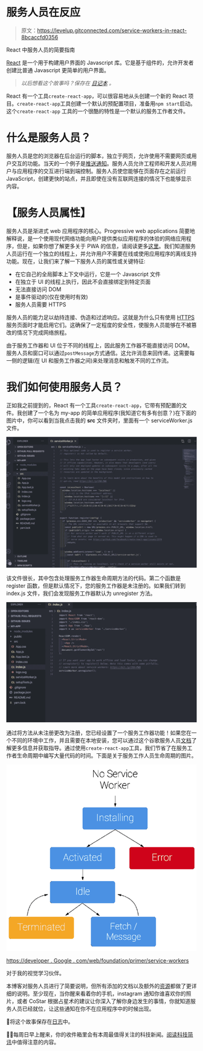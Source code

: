 # 服务人员在反应

> 原文：<https://levelup.gitconnected.com/service-workers-in-react-8bcaccfd0356>

React 中服务人员的简要指南

[React](https://reactjs.org/) 是一个用于构建用户界面的 Javascript 库。它是基于组件的，允许开发者创建比普通 Javascript 更简单的用户界面。

> *以后想看这个故事吗？保存在* [*日记本*](https://usejournal.com/?utm_source=medium.com&utm_medium=blog&utm_campaign=noteworthy&utm_content=eid7) *。*

React 有一个工具`create-react-app`，可以很容易地从头创建一个新的 React 项目。`create-react-app`工具创建一个默认的预配置项目，准备用`npm start`启动。这个`create-react-app` 工具的一个很酷的特性是一个默认的服务工作者文件。

# **什么是服务人员？**

服务人员是您的浏览器在后台运行的脚本，独立于网页，允许使用不需要网页或用户交互的功能。当天的一个例子是[推送通知](https://developers.google.com/web/updates/2015/03/push-notifications-on-the-open-web)。服务人员允许工程师和开发人员对用户与应用程序的交互进行端到端控制。服务人员使您能够在页面存在之前运行 JavaScript，创建更快的站点，并且即使在没有互联网连接的情况下也能够显示内容。

# **【服务人员属性】**

服务人员是渐进式 web 应用程序的核心。Progressive web applications 简要地解释说，是一个使用现代网络功能向用户提供类似应用程序的体验的网络应用程序，但是，如果你想了解更多关于 PWA 的信息，请阅读更多[这里](https://ionicframework.com/docs/core-concepts/what-are-progressive-web-apps)。我们知道服务人员运行在一个独立的线程上，并允许用户不需要在线或使用应用程序的离线支持功能。现在，让我们来了解一下服务人员的属性或关键特征:

*   在它自己的全局脚本上下文中运行，它是一个 Javascript 文件
*   在独立于 UI 的线程上执行，因此不会直接绑定到特定页面
*   无法直接访问 DOM
*   是事件驱动的(仅在使用时有效)
*   服务人员需要 HTTPS

服务人员的能力足以劫持连接、伪造和过滤响应。这就是为什么只有使用 [HTTPS](https://love2dev.com/blog/how-https-works/) 服务页面时才能启用它们。这确保了一定程度的安全性，使服务人员能够在不被篡改的情况下完成网络旅程。

由于服务工作器和 UI 位于不同的线程上，因此服务工作器不能直接访问 DOM。服务人员和窗口可以通过`postMessage`方式通信。这允许消息来回传递。这需要每一侧的逻辑(在 UI 和服务工作器之间)来处理消息和触发不同的工作流。

# 我们如何使用服务人员？

正如我之前提到的，React 有一个工具`create-react-app`，它带有预配置的文件。我创建了一个名为 my-app 的简单应用程序(我知道它有多有创意？)在下面的图片中，你可以看到当我点击我的 **src** 文件夹时，里面有一个 serviceWorker.js 文件。

![](img/4dab93f89374bac897bd6ffdd9bab582.png)

该文件很长，其中包含处理服务工作器生命周期方法的代码。第二个函数是 register 函数，但是默认情况下，您的服务工作器是未注册的。如果我们转到 index.js 文件，我们会发现服务工作器默认为 unregister 方法。

![](img/68b806d3ec4aa850fb6f5e47f0fc80d7.png)

通过将方法从未注册更改为注册，您已经设置了一个服务工作器功能！如果您在一个不同的环境中工作，并且需要在本地安装，您可以通过这个谷歌服务人员[文档](https://developers.google.com/web/fundamentals/primers/service-workers)了解更多信息并获取指导。通过使用`create-react-app`工具，我们节省了在服务工作者生命周期中编写大量代码的时间。下面是关于服务工作人员生命周期的图片。

![](img/8c3e84610d6c17b2f69b205c7b98a2e1.png)

[https://developer . Google . com/web/foundation/primer/service-workers](https://developers.google.com/web/fundamentals/primers/service-workers)

对于我的视觉学习伙伴。

本博客对服务人员进行了简要说明，但所有添加的文档以及额外的[资源](https://developer.mozilla.org/en-US/docs/Web/API/Service_Worker_API/Using_Service_Workers)都做了更详细的说明。至少现在，当你醒来看着你的手机，instagram 通知你谁喜欢你的照片，或者 CoStar 根据占星术的建议让你深入了解你身边发生的事情，你就知道服务人员已经就位，让这些通知在你不在应用程序中的时候出现。

📝将这个故事保存在[日志](https://usejournal.com/?utm_source=medium.com&utm_medium=noteworthy_blog&utm_campaign=tech&utm_content=guest_post_read_later_text)中。

👩‍💻每周日早上醒来，你的收件箱里会有本周最值得关注的科技新闻。[阅读科技简讯](https://usejournal.com/newsletter/noteworthy-in-tech/?utm_source=medium.com&utm_medium=noteworthy_blog&utm_campaign=tech&utm_content=guest_post_text)中值得注意的内容。